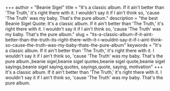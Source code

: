 +++
author = "Beanie Sigel"
title = "It's a classic album. If it ain't better than 'The Truth,' it's right there with it. I wouldn't say it if I ain't think so, 'cause 'The Truth' was my baby. That's the pure album."
description = "the best Beanie Sigel Quote: It's a classic album. If it ain't better than 'The Truth,' it's right there with it. I wouldn't say it if I ain't think so, 'cause 'The Truth' was my baby. That's the pure album."
slug = "its-a-classic-album-if-it-aint-better-than-the-truth-its-right-there-with-it-i-wouldnt-say-it-if-i-aint-think-so-cause-the-truth-was-my-baby-thats-the-pure-album"
keywords = "It's a classic album. If it ain't better than 'The Truth,' it's right there with it. I wouldn't say it if I ain't think so, 'cause 'The Truth' was my baby. That's the pure album.,beanie sigel,beanie sigel quotes,beanie sigel quote,beanie sigel sayings,beanie sigel saying,quotes, sayings,quote, saying, motivation"
+++
It's a classic album. If it ain't better than 'The Truth,' it's right there with it. I wouldn't say it if I ain't think so, 'cause 'The Truth' was my baby. That's the pure album.
